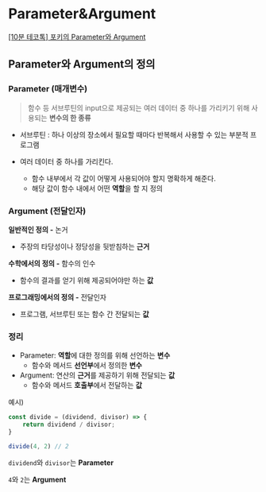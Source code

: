 # Parameter&Argument

[[10분 테코톡] 포키의 Parameter와 Argument](https://www.youtube.com/watch?v=fW1WGmj10rA&list=PLkfxusmKmLsNDGmER2tmrslpPOTfKhE7j&index=110&t=5s)

## Parameter와 Argument의 정의

### **Parameter (매개변수)**

> 함수 등 서브루틴의 input으로 제공되는 여러 데이터 중 하나를 가리키기 위해 사용되는 **변수의 한 종류**
> 
- 서브루틴 : 하나 이상의 장소에서 필요할 때마다 반복해서 사용할 수 있는 부분적 프로그램

- 여러 데이터 중 하나를 가리킨다.
    - 함수 내부에서 각 값이 어떻게 사용되어야 할지 명확하게 해준다.
    - 해당 값이 함수 내에서 어떤 **역할**을 할 지 정의

### Argument (전달인자)

**일반적인 정의 -** 논거

- 주장의 타당성이나 정당성을 뒷받침하는 **근거**

**수학에서의 정의 -** 함수의 인수

- 함수의 결과를 얻기 위해 제공되어야만 하는 **값**

**프로그래밍에서의 정의 -** 전달인자

- 프로그램, 서브루틴 또는 함수 간 전달되는 **값**

### 정리

- Parameter: **역할**에 대한 정의를 위해 선언하는 **변수**
    - 함수와 메서드 **선언부**에서 정의한 **변수**
- Argument: 연산의 **근거**를 제공하기 위해 전달되는 **값**
    - 함수와 메서드 **호출부**에서 전달하는 **값**

예시)

```jsx
const divide = (dividend, divisor) => {
	return dividend / divisor;
}

divide(4, 2) // 2
```

`dividend`와 `divisor`는 **Parameter**

 `4`와 `2`는 **Argument**
